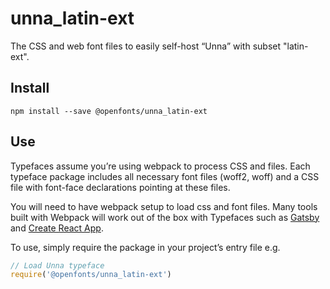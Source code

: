 
# unna_latin-ext

The CSS and web font files to easily self-host “Unna” with subset "latin-ext".

## Install

`npm install --save @openfonts/unna_latin-ext`

## Use

Typefaces assume you’re using webpack to process CSS and files. Each typeface
package includes all necessary font files (woff2, woff) and a CSS file with
font-face declarations pointing at these files.

You will need to have webpack setup to load css and font files. Many tools built
with Webpack will work out of the box with Typefaces such as [Gatsby](https://github.com/gatsbyjs/gatsby)
and [Create React App](https://github.com/facebookincubator/create-react-app).

To use, simply require the package in your project’s entry file e.g.

```javascript
// Load Unna typeface
require('@openfonts/unna_latin-ext')
```
